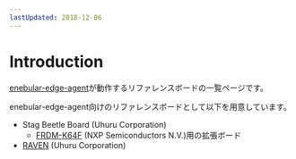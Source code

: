 ```yaml
---
lastUpdated: 2018-12-06
---
```


# Introduction

[enebular-edge-agent](./../EnebularEdgeAgent/introduction.md)が動作するリファレンスボードの一覧ページです。

enebular-edge-agent向けのリファレンスボードとして以下を用意しています。

- Stag Beetle Board (Uhuru Corporation)
    - [FRDM-K64F](https://www.nxp.com/jp/products/processors-and-microcontrollers/arm-based-processors-and-mcus/kinetis-cortex-m-mcus/k-seriesperformancem4/k2x-usb/freedom-development-platform-for-kinetis-k64-k63-and-k24-mcus:FRDM-K64F) (NXP Semiconductors N.V.)用の拡張ボード
- [RAVEN](RAVEN.md) (Uhuru Corporation)